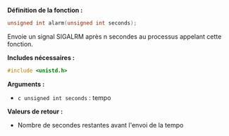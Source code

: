 **Définition de la fonction :**
```c
unsigned int alarm(unsigned int seconds);
```

Envoie un signal SIGALRM après n secondes au processus appelant cette fonction.

**Includes nécessaires :** 
```c
#include <unistd.h>
```

**Arguments :**
- ```c unsigned int seconds``` : tempo

**Valeurs de retour :**
- Nombre de secondes restantes avant l'envoi de la tempo
